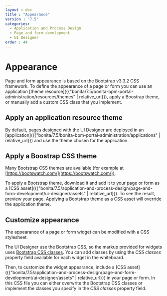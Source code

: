 ```yaml
---
layout : doc
title : "Appearance"
version : "7.5"
categories:
  - Application and Process Design
  - Page and form development
  - UI Designer
order : 44
---
```

# Appearance

Page and form appearance is based on the Bootstrap v3.3.2 CSS framework. To define the appearance of a page or form you can use an application [theme resource]({{"bonita/7.5/bonita-bpm-portal-administration/resources/themes" | relative_url}}), apply a Boostrap theme, or manually add a custom CSS class that you implement.

## Apply an application resource theme

By default, pages designed with the UI Designer are deployed in an [application]({{"bonita/7.5/bonita-bpm-portal-administration/applications" | relative_url}}) and use the theme chosen for the application.

## Apply a Boostrap CSS theme

Many Bootstrap CSS themes are available (for example at [https://bootswatch.com/](https://bootswatch.com/)). 

To apply a Bootstrap theme, download it and add it to your page or form as a [CSS asset]({{"bonita/7.5/application-and-process-design/page-and-form-development/ui-designer/assets" | relative_url}}). To see the result, preview your page. Applying a Bootstrap theme as a CSS asset will override the application theme.

## Customize appearance

The appearance of a page or form widget can be modified with a CSS stylesheet. 

The UI Designer use the Bootstrap CSS, so the markup provided for widgets uses [Bootstrap CSS classes](http://getbootstrap.com/css/#helper-classes). You can add classes by using the _CSS classes_ property field available for each widget in the whiteboard.

Then, to customize the widget appearance, include a [CSS asset]({{"bonita/7.5/application-and-process-design/page-and-form-development/ui-designer/assets" | relative_url}}) in your page or form. In this CSS file you can either overwrite the Bootstrap CSS classes or implement the classes you specify in the _CSS classes_ property field.
